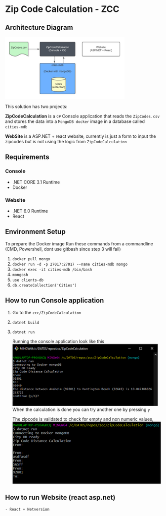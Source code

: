 # Zip Code Calculation - ZCC

## Architecture Diagram

<img src="Architecture.jpg" alt="ZipCodeCalculation arquitecture diagram" style="height: 200px"/>

This solution has two projects:

**ZipCodeCalculation** is a `C#` Console application that reads the `ZipCodes.csv` and stores the data into a `MongoDB docker` image in a database called `cities-mdb`

**WebSite** is a ASP.NET + react website, currently is just a form to input the zipcodes but is not using the logic from `ZipCodeCalculation`

## Requirements

### Console

-   .NET CORE 3.1 Runtime
-   Docker

### Website

-   .NET 6.0 Runtime
-   React

## Environment Setup

To prepare the Docker image Run these commands from a commandline (CMD, Powershell, dont use gitbash since step 3 will fail)

1. `docker pull mongo`
2. `docker run -d -p 27017:27017 --name cities-mdb mongo`
3. `docker exec -it cities-mdb /bin/bash`
4. `mongosh`
5. `use clients-db`
6. `db.createCollection('Cities')`

## How to run Console application

1. Go to the `zcc/ZipCodeCalculation`
1. `dotnet build`
1. `dotnet run`
   <br />

    Running the console application look like this <br />
    <img src="ConsoleSS.png" alt="ZipCodeCalculation console output" style="height: 200px"/><br />
    When the calculation is done you can try another one by pressing `y`

    The zipcode is validated to check for empty and non numeric values, <br />
    <img src="ConsoleSS_02.png" alt="ZipCode validation" style="height: 200px"/>

## How to run Website (react asp.net)

    - React + Netversion
